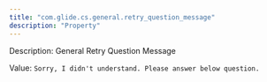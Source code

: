 ```yaml
---
title: "com.glide.cs.general.retry_question_message"
description: "Property"
---
```


Description: General Retry Question Message

Value: `Sorry, I didn't understand. Please answer below question.`